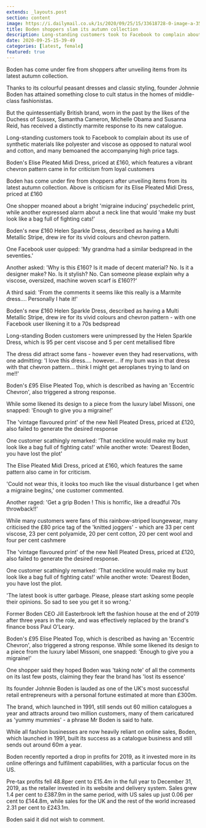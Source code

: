 ```yaml
---
extends: _layouts.post
section: content
image: https://i.dailymail.co.uk/1s/2020/09/25/15/33618728-0-image-a-35_1601042910788.jpg 
title: Boden shoppers slam its autumn collection 
description: Long-standing customers took to Facebook to complain about Bodens use of synthetic materials like polyester and viscose, and many bemoaned the  high price tags of its clothing. 
date: 2020-09-25-15-39-49 
categories: [latest, female] 
featured: true 
--- 
```

Boden has come under fire from shoppers after unveiling items from its latest autumn collection.

Thanks to its colourful peasant dresses and classic styling, founder Johnnie Boden has attained something close to cult status in the homes of middle-class fashionistas. 

But the quintessentially British brand, worn in the past by the likes of the Duchess of Sussex, Samantha Cameron, Michelle Obama and Susanna Reid, has received a distinctly marmite response to its new catalogue.

Long-standing customers took to Facebook to complain about its use of synthetic materials like polyester and viscose as opposed to natural wool and cotton, and many bemoaned the accompanying high price tags.

Boden's Elise Pleated Midi Dress, priced at £160, which features a vibrant chevron pattern came in for criticism from loyal customers







Boden has come under fire from shoppers after unveiling items from its latest autumn collection. Above is criticism for its Elise Pleated Midi Dress, priced at £160

One shopper moaned about a bright 'migraine inducing' psychedelic print, while another expressed alarm about a neck line that would 'make my bust look like a bag full of fighting cats!'

Boden's new £160 Helen Sparkle Dress, described as having a Multi Metallic Stripe, drew ire for its vivid colours and chevron pattern.

One Facebook user quipped: 'My grandma had a similar bedspread in the seventies.' 

Another asked: 'Why is this £160? Is it made of decent material? No. Is it a designer make? No. Is it stylish? No. Can someone please explain why a viscose, oversized, machine woven scarf is £160??' 

A third said: 'From the comments it seems like this really is a Marmite dress.... Personally I hate it!'

Boden's new £160 Helen Sparkle Dress, described as having a Multi Metallic Stripe, drew ire for its vivid colours and chevron pattern - with one Facebook user likening it to a 70s bedspread







Long-standing Boden customers were unimpressed by the Helen Sparkle Dress, which is 95 per cent viscose and 5 per cent metallised fibre

The dress did attract some fans - however even they had reservations, with one admitting: 'I love this dress.... however... if my bum was in that dress with that chevron pattern... think I might get aeroplanes trying to land on me!!' 

Boden's £95 Elise Pleated Top, which is described as having an 'Eccentric Chevron', also triggered a strong response. 

While some likened its design to a piece from the luxury label Missoni, one snapped: 'Enough to give you a migraine!'

The 'vintage flavoured print' of the new Nell Pleated Dress, priced at £120, also failed to generate the desired response



One customer scathingly remarked: 'That neckline would make my bust look like a bag full of fighting cats!' while another wrote: 'Dearest Boden, you have lost the plot'

The Elise Pleated Midi Dress, priced at £160, which features the same pattern also came in for criticism. 

'Could not wear this, it looks too much like the visual disturbance I get when a migraine begins,' one customer commented.

Another raged: 'Get a grip Boden ! This is horrific, like a dreadful 70s throwback!!' 

While many customers were fans of this rainbow-striped loungewear, many criticised the £80 price tag of the 'knitted joggers' - which are 33 per cent viscose, 23 per cent polyamide, 20 per cent cotton, 20 per cent wool and four per cent cashmere

The 'vintage flavoured print' of the new Nell Pleated Dress, priced at £120, also failed to generate the desired response.

One customer scathingly remarked: 'That neckline would make my bust look like a bag full of fighting cats!' while another wrote: 'Dearest Boden, you have lost the plot. 

'The latest book is utter garbage. Please, please start asking some people their opinions. So sad to see you get it so wrong.' 

Former Boden CEO Jill Easterbrook left the fashion house at the end of 2019 after three years in the role, and was effectively replaced by the brand's finance boss Paul O'Leary.  

Boden's £95 Elise Pleated Top, which is described as having an 'Eccentric Chevron', also triggered a strong response. While some likened its design to a piece from the luxury label Missoni, one snapped: 'Enough to give you a migraine!'

One shopper said they hoped Boden was 'taking note' of all the comments on its last few posts, claiming they fear the brand has 'lost its essence'

Its founder Johnnie Boden is lauded as one of the UK's most successful retail entrepreneurs with a personal fortune estimated at more than £300m. 

The brand, which launched in 1991, still sends out 60 million catalogues a year and attracts around two million customers, many of them caricatured as 'yummy mummies' - a phrase Mr Boden is said to hate.

While all fashion businesses are now heavily reliant on online sales, Boden, which launched in 1991, built its success as a catalogue business and still sends out around 60m a year.  

Boden recently reported a drop in profits for 2019, as it invested more in its online offerings and fulfilment capabilities, with a particular focus on the US.

Pre-tax profits fell 48.8per cent to £15.4m in the full year to December 31, 2019, as the retailer invested in its website and delivery system. Sales grew 1.4 per cent to £387.9m in the same period, with US sales up just 0.06 per cent to £144.8m, while sales for the UK and the rest of the world increased 2.31 per cent to £243.1m.

Boden said it did not wish to comment. 

